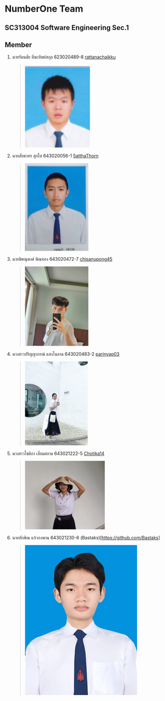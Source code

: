 # NumberOne Team

## SC313004 Software Engineering Sec.1

## Member

1. นายรัตนชัย ทีฆะทิพย์สกุล 623020489-8 [rattanachaikku](https://github.com/rattanachaikku)

   > ![Rattanachai](media/picture_student.png)

2. นายสัทธาทร สุกใส 643020056-1 [5atthaThorn](https://github.com/5atthaThorn)

   > <img src="media/satthathornphoto.jpg" alt="Satthathorn" width="200"/>

3. นายชิษณุพงศ์ พิณทอง 643020472-7	 [chisanupong45](https://github.com/chisanupong45)

   > <img src="media/chisanupong.jpg" alt="Chisanupong" width="200"/>
   
4. นางสาวปริญญาภรณ์ แสงโนลาด  643020483-2 [parinyap03](https://github.com/parinyap03)

   > ![Parinyaporn](media/parinyaporn.jpg)
   
5. นางสาวโชติกา เอี่ยมสอาด 643021222-5 [Chotika14](https://github.com/Chotika14)
   > ![Chotika](media/chotika.jpg)

6. นายทักษิณ แก้วกงพาน 643021230-6 (Bastaks)[https://github.com/Bastaks]	
   > ![Taksin](media/taksin.jpg)
